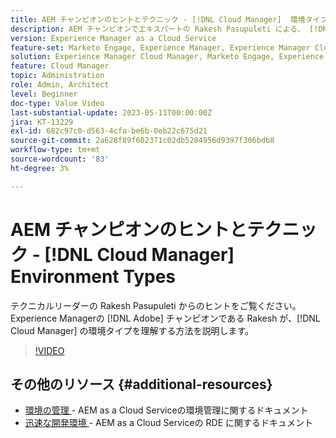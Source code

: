 ```yaml
---
title: AEM チャンピオンのヒントとテクニック - [!DNL Cloud Manager]  環境タイプ
description: AEM チャンピオンでエキスパートの Rakesh Pasupuleti による、 [!DNL Cloud Manager] の環境タイプに関するヒントをご覧ください。
version: Experience Manager as a Cloud Service
feature-set: Marketo Engage, Experience Manager, Experience Manager Cloud Manager
solution: Experience Manager Cloud Manager, Marketo Engage, Experience Manager Cloud Manager
feature: Cloud Manager
topic: Administration
role: Admin, Architect
level: Beginner
doc-type: Value Video
last-substantial-update: 2023-05-11T00:00:00Z
jira: KT-13229
exl-id: 682c97c0-d563-4cfa-be6b-0eb22c675d21
source-git-commit: 2a628f89f602371c02db5204956d9397f306bdb8
workflow-type: tm+mt
source-wordcount: '83'
ht-degree: 3%

---
```


# AEM チャンピオンのヒントとテクニック - [!DNL Cloud Manager] Environment Types

テクニカルリーダーの Rakesh Pasupuleti からのヒントをご覧ください。 Experience Managerの [!DNL Adobe] チャンピオンである Rakesh が、[!DNL Cloud Manager] の環境タイプを理解する方法を説明します。

>[!VIDEO](https://video.tv.adobe.com/v/3419297?quality=12&learn=on)

## その他のリソース {#additional-resources}

* [ 環境の管理 ](https://experienceleague.adobe.com/docs/experience-manager-cloud-service/content/implementing/using-cloud-manager/manage-environments.html) - AEM as a Cloud Serviceの環境管理に関するドキュメント
* [ 迅速な開発環境 ](https://experienceleague.adobe.com/docs/experience-manager-cloud-service/content/implementing/developing/rapid-development-environments.html?lang=ja) - AEM as a Cloud Serviceの RDE に関するドキュメント
